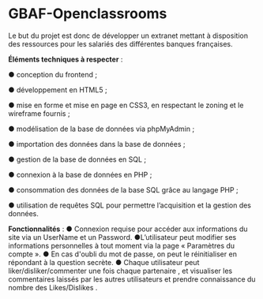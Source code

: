 # GBAF-Openclassrooms
Le but du projet est donc de développer un extranet mettant à disposition des ressources pour les salariés
des différentes banques françaises.

__Éléments techniques à respecter__ :

● conception du frontend ;

● développement en HTML5 ;

● mise en forme et mise en page en CSS3, en respectant le zoning et le
wireframe fournis ;

● modélisation de la base de données via phpMyAdmin ;

● importation des données dans la base de données ;

● gestion de la base de données en SQL ;

● connexion à la base de données en PHP ;

● consommation des données de la base SQL grâce au langage PHP ;

● utilisation de requêtes SQL pour permettre l’acquisition et la gestion des
données.

__Fonctionnalités__ :
● Connexion requise pour accéder aux informations du site via un UserName
et un Password.
●L’utilisateur peut modifier ses informations personnelles à tout moment via
la page « Paramètres du compte ».
● En cas d'oubli du mot de passe, on peut le réinitialiser en répondant à la question secrète.
● Chaque utilisateur peut liker/disliker/commenter une fois chaque partenaire , et visualiser les commentaires laissés par les autres utilisateurs et prendre connaissance du nombre des Likes/Dislikes .



